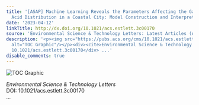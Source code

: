 ```yaml
---
title: '[ASAP] Machine Learning Reveals the Parameters Affecting the Gaseous Sulfuric
  Acid Distribution in a Coastal City: Model Construction and Interpretation'
date: '2023-04-12'
linkTitle: http://dx.doi.org/10.1021/acs.estlett.3c00170
source: 'Environmental Science & Technology Letters: Latest Articles (ACS Publications)'
description: '<p><img src="https://pubs.acs.org/cms/10.1021/acs.estlett.3c00170/asset/images/medium/ez3c00170_0003.gif"
  alt="TOC Graphic"/></p><div><cite>Environmental Science & Technology Letters</cite></div><div>DOI:
  10.1021/acs.estlett.3c00170</div> ...'
disable_comments: true
---
```

<p><img src="https://pubs.acs.org/cms/10.1021/acs.estlett.3c00170/asset/images/medium/ez3c00170_0003.gif" alt="TOC Graphic"/></p><div><cite>Environmental Science & Technology Letters</cite></div><div>DOI: 10.1021/acs.estlett.3c00170</div> ...